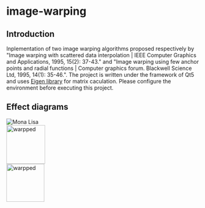 # image-warping
## Introduction
Inplementation of two image warping algorithms proposed respectively by "Image warping with scattered data interpolation | IEEE Computer Graphics and Applications, 1995, 15(2): 37-43." and "Image warping using few anchor points and radial functions | Computer graphics forum. Blackwell Science Ltd, 1995, 14(1): 35-46.".
The project is written under the framework of Qt5 and uses [Eigen library](https://eigen.tuxfamily.org/index.php?title=Main_Page) for matrix caculation. 
Please configure the environment before executing this project.
## Effect diagrams
![Mona Lisa](https://user-images.githubusercontent.com/75468552/170021452-f89c57a9-aa44-4979-9479-cf351cb9661c.jpg)  
<img width="101" alt="warpped" src="https://user-images.githubusercontent.com/75468552/170021492-fbfe0a74-2b0e-4737-9448-e96b8fd92f58.png">  
<img width="99" alt="warpped" src="https://user-images.githubusercontent.com/75468552/170021951-41e6c008-4b7c-41fa-8dbb-e1cb8998f6d0.png">
